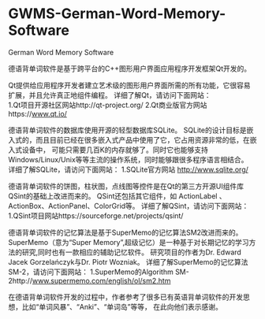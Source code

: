 # GWMS-German-Word-Memory-Software
German Word Memory Software


     
德语背单词软件是基于跨平台的C++图形用户界面应用程序开发框架Qt开发的。

Qt提供给应用程序开发者建立艺术级的图形用户界面所需的所有功能，它很容易扩展，并且允许真正地组件编程。
详细了解Qt，请访问下面网站：         
    1.Qt项目开源社区网站http://qt-project.org/
    2.Qt商业版官方网站https://www.qt.io/

德语背单词软件的数据库使用开源的轻型数据库SQLite。
SQLite的设计目标是嵌入式的，而且目前已经在很多嵌入式产品中使用了它，它占用资源非常的低，在嵌入式设备中，
可能只需要几百K的内存就够了。同时它也能够支持Windows/Linux/Unix等等主流的操作系统，同时能够跟很多程序语言相结合。
详细了解SQLite，请访问下面网站：
    1.SQLite官方网站 http://www.sqlite.org/ 
     
德语背单词软件的饼图，柱状图，点线图等控件是在Qt的第三方开源UI组件库QSint的基础上改进而来的。
QSint还包括其它组件，如 ActionLabel 、ActionBox、ActionPanel、ColorGrid等。
详细了解QSint，请访问下面网站：
    1.QSint项目网站https://sourceforge.net/projects/qsint/

德语背单词软件的记忆算法是基于SuperMemo的记忆算法SM2改进而来的。
SuperMemo（意为“Super Memory”,超级记忆）是一种基于对长期记忆的学习方法的研究,同时也有一款相应的辅助记忆软件。
研究项目的作者为Dr. Edward Jacek Gorzelańczyk与Dr. Piotr Wozniak。
详细了解SuperMemo的记忆算法SM-2，请访问下面网站：
    1.SuperMemo的Algorithm SM-2http://www.supermemo.com/english/ol/sm2.htm

在德语背单词软件开发的过程中，作者参考了很多已有英语背单词软件的开发思想，比如“单词风暴”、“Anki”、“单词岛”等等，
在此向他们表示感谢。
